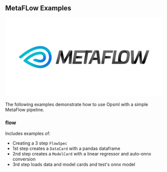 ## MetaFLow Examples
<img width="640px" src="../../images/metaflow-logo.png" alt="metaflow" class="center" href="https://metaflow.org/" />

The following examples demonstrate how to use Opsml with a simple MetaFlow pipeline.

### flow

Includes examples of:

- Creating a 3 step `FlowSpec`
- 1st step creates a `DataCard` with a pandas dataframe
- 2nd step creates a `ModelCard` with a linear regressor and auto-onnx conversion
- 3rd step loads data and model cards and test's onnx model
